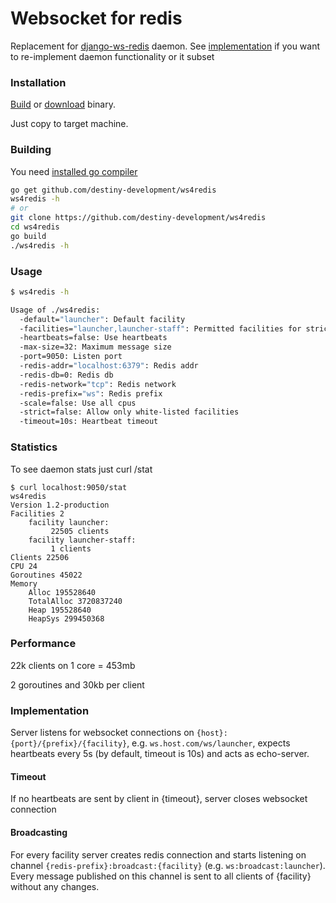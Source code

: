 Websocket for redis
=======
Replacement for [django-ws-redis](https://github.com/jrief/django-websocket-redis) daemon.
See [implementation](#implementation) if you want to re-implement daemon functionality or it subset

### Installation
[Build](#building) or [download](https://github.com/destiny-development/ws4redis/releases/latest) binary.

Just copy to target machine.

### Building
You need [installed go compiler](http://golang.org/doc/install)
```bash
go get github.com/destiny-development/ws4redis
ws4redis -h
# or
git clone https://github.com/destiny-development/ws4redis
cd ws4redis
go build
./ws4redis -h
```

### Usage

```bash
$ ws4redis -h

Usage of ./ws4redis:
  -default="launcher": Default facility
  -facilities="launcher,launcher-staff": Permitted facilities for strict mode
  -heartbeats=false: Use heartbeats
  -max-size=32: Maximum message size
  -port=9050: Listen port
  -redis-addr="localhost:6379": Redis addr
  -redis-db=0: Redis db
  -redis-network="tcp": Redis network
  -redis-prefix="ws": Redis prefix
  -scale=false: Use all cpus
  -strict=false: Allow only white-listed facilities
  -timeout=10s: Heartbeat timeout
```

### Statistics

To see daemon stats just curl /stat
```
$ curl localhost:9050/stat
ws4redis
Version 1.2-production
Facilities 2
	facility launcher:
		 22505 clients
	facility launcher-staff:
		 1 clients
Clients 22506
CPU 24
Goroutines 45022
Memory
	Alloc 195528640
	TotalAlloc 3720837240
	Heap 195528640
	HeapSys 299450368
```

### Performance
22k clients on 1 core = 453mb

2 goroutines and 30kb per client


### Implementation
Server listens for websocket connections on `{host}:{port}/{prefix}/{facility}`,
e.g. `ws.host.com/ws/launcher`,
expects heartbeats every 5s (by default, timeout is 10s) and acts as echo-server.

#### Timeout
If no heartbeats are sent by client in {timeout}, server closes websocket connection

#### Broadcasting
For every facility server creates redis connection and starts listening on
channel `{redis-prefix}:broadcast:{facility}` (e.g. `ws:broadcast:launcher`).
Every message published on this channel is sent to all clients of {facility} without any changes.
